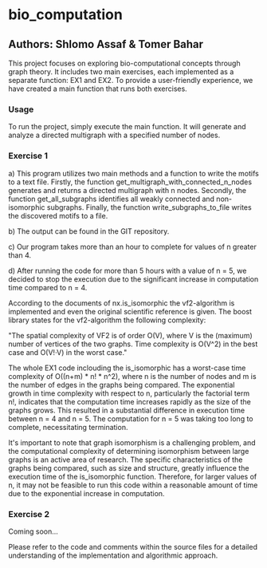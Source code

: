 # bio_computation

## Authors: Shlomo Assaf & Tomer Bahar

This project focuses on exploring bio-computational concepts through graph theory. It includes two main exercises, each implemented as a separate function: EX1 and EX2. To provide a user-friendly experience, we have created a main function that runs both exercises.

### Usage
To run the project, simply execute the main function. It will generate and analyze a directed multigraph with a specified number of nodes.

### Exercise 1

a) This program utilizes two main methods and a function to write the motifs to a text file. Firstly, the function get_multigraph_with_connected_n_nodes generates and returns a directed multigraph with n nodes. Secondly, the function get_all_subgraphs identifies all weakly connected and non-isomorphic subgraphs. Finally, the function write_subgraphs_to_file writes the discovered motifs to a file.

b) The output can be found in the GIT repository.

c) Our program takes more than an hour to complete for values of n greater than 4. 

d) After running the code for more than 5 hours with a value of n = 5, we decided to stop the execution due to the significant increase in computation time compared to n = 4.

According to the documents of nx.is_isomorphic the vf2-algorithm is implemented and even the original scientific reference is given.
The boost library states for the vf2-algorithm the following complexity:

"The spatial complexity of VF2 is of order O(V), where V is the (maximum) number of vertices of the two graphs. Time complexity is O(V^2) in the best case and O(V!·V) in the worst case."

The whole EX1 code inclouding the is_isomorphic has a worst-case time complexity of O((n+m) * n! * n^2),
where n is the number of nodes and m is the number of edges in the graphs being compared.
The exponential growth in time complexity with respect to n, particularly the factorial term n!, 
indicates that the computation time increases rapidly as the size of the graphs grows. 
This resulted in a substantial difference in execution time between n = 4 and n = 5. 
The computation for n = 5 was taking too long to complete, necessitating termination.

It's important to note that graph isomorphism is a challenging problem, 
and the computational complexity of determining isomorphism between large graphs is an active area of research. 
The specific characteristics of the graphs being compared, such as size and structure, 
greatly influence the execution time of the is_isomorphic function. Therefore, for larger values of n, 
it may not be feasible to run this code within a reasonable amount of time due to the exponential increase in computation.

### Exercise 2
Coming soon...

Please refer to the code and comments within the source files for a detailed understanding of the implementation and algorithmic approach.